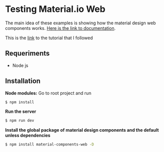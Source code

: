 #  Testing Material.io Web

The main idea of these examples is showing how the material design web components works. [Here is the link to documentation](https://material.io/develop/web/).

This is the [link](https://www.youtube.com/playlist?list=PLSQ4mck-bvilqfGFaYdbJ0z2KlD5U09mc) to the tutorial that I followed

## Requeriments

- Node js

## Installation
 **Node modules:**  Go to root project and run
```sh
$ npm install
```
 **Run the server**
```sh
$ npm run dev
```
**Install the global package of material design components and the default unless dependencies**
```sh
$ npm install material-components-web -D
```
